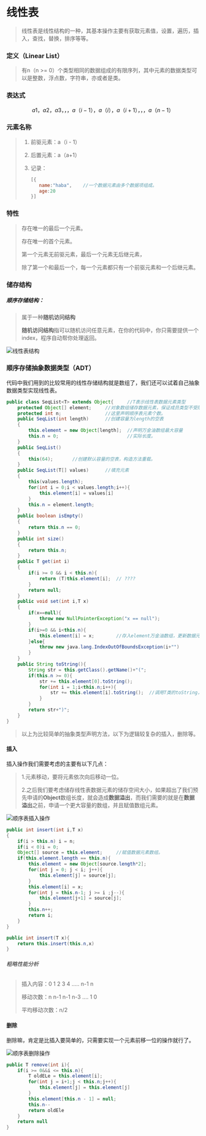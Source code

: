 # 线性表

> 线性表是线性结构的一种，其基本操作主要有获取元素值，设置，遍历，插入，查找，替换，排序等等。

### 定义（Linear List）

> 有n（n >= 0）个类型相同的数据组成的有限序列，其中元素的数据类型可以是整数，浮点数，字符串，亦或者是类。

### 表达式

$$
a1，a2，a3，，，a（i - 1），a（i），a（i + 1），，，a（n-1）
$$

### 元素名称

> 1. 前驱元素：a（i - 1）
>
> 2. 后置元素：a（a+1）
>
> 3. 记录：
>
>    ```js
>    [{
>    	name:"haba",	//一个数据元素由多个数据项组成。
>    	age:20
>    }]
>    ```

### 特性

> 存在唯一的最后一个元素。
>
> 存在唯一的首个元素。
>
> 第一个元素无前驱元素，最后一个元素无后继元素，
>
> 除了第一个和最后一个，每一个元素都只有一个前驱元素和一个后继元素。

### 储存结构

##### 顺序存储结构：

> 属于一种**随机访问结构**
>
> **随机访问结构**指可以随机访问任意元素，在你的代码中，你只需要提供一个index，程序自动帮你处理返回。

![线性表结构](F:\我的笔记\image\线性表结构.png)

### 顺序存储抽象数据类型（ADT）

代码中我们用到的比较常用的线性存储结构就是数组了，我们还可以试着自己抽象数据类型实现线性表。

```java
public class SeqList<T> extends Object{		//T表示线性表数据元素类型
    protected Object[] element;		//对象数组储存数据元素，保证成员类型不受限制。
    protected int n;				//这里声明顺序表元素个数。
    public SeqList(int length)		//创建容量为length的空表
    {
        this.element = new Object[length];	//声明万金油数组最大容量
       	this.n = 0;							//实际长度。
    }
    public SeqList()
    {
        this(64);		//创建默认容量的空表，构造方法重载。
    }
    public SeqList(T[] values)		//填充元素
    {
        this(values.length);
        for(int i = 0;i < values.length;i++){
            this.element[i] = values[i]
        }
        this.n = element.length;
    }
    public boolean isEmpty()
    {
        return this.n == 0;
    }
    public int size()
    {
        return this.n;
    }
    public T get(int i)
    {
        if(i >= 0 && i < this.n){
            return (T)this.element[i];	// ????
        }
        return null;
    }
    public void set(int i,T x)
    {
        if(x==null){
            throw new NullPointerException("x == null");
        }
        if(i>=0 && i<this.n){
            this.element[i] = x;		//存入element万金油数组，更新数据元素。
        }else{
            throw new java.lang.IndexOutOfBoundsException(i+"")
        }
    }
	public String toString(){
        String str = this.getClass().getName()+"(";
        if(this.n >= 0){
            str += this.element[0].toString();
            for(int i = 1;i<this.n;i++){
            	str += this.element[i].toString();	//调用T类的toString，运行时多态。
        	}
        }
        return str+")";
    }
}
```

> 以上为比较简单的抽象类型声明方法，以下为逻辑较复杂的插入，删除等。

#### 插入

插入操作我们需要考虑的主要有以下几点：

> 1.元素移动，要将元素依次向后移动一位。
>
> 2.之后我们要考虑储存线性表数据元素的储存空间大小，如果超出了我们预先申请的**Object**数组长度，就会造成**数据溢出**，而我们需要的就是在**数据溢出**之前，申请一个更大容量的数组，并且赋值数组元素。

![顺序表插入操作](F:\我的笔记\image\顺序表插入操作.png)

```java
public int insert(int i,T x)
{
	if(i > this.n) i = n;
    if(i < 0)i = 0;
    Object[] source = this.element;		//赋值数据元素数组。
    if(this.element.length == this.n){
        this.element = new Object[source.length*2];
        for(int j = 0; j < i; j++){
            this.element[j] = source[j];
        }
        this.element[i] = x;
        for(int j = this.n-1; j >= i ;j--){
            this.element[j+1] = source[j];
        }
        this.n++;
        return i;
    }
}

public int insert(T x){
    return this.insert(this.n,x)
}
```

###### 粗略性能分析

> 插入内容：0	1	2	3	4	.....	n-1	n
>
> 移动次数：n	n-1	n-1	n-3	....	1	0
>
> 平均移动次数：n/2

#### 删除

删除嘛，肯定是比插入要简单的，只需要实现一个元素前移一位的操作就行了。

![顺序表删除操作](F:\我的笔记\image\顺序表删除操作.png)

```java
public T remove(int i){
	if(i >= 0&&i <= this.n){
        T oldELe = this.element[i];
        for(int j = i+1;j < this.n;j++){
            this.element[j] = this.element[j]
        }
        this.element[this.n - 1] = null;
        this.n--
        return oldEle
    }	
    return null
}
```

